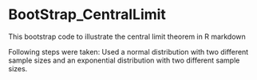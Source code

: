 # BootStrap_CentralLimit

This bootstrap code to illustrate the central limit theorem in R markdown 

Following steps were taken:
Used a normal distribution with two different sample sizes and an exponential distribution with two different sample sizes.
